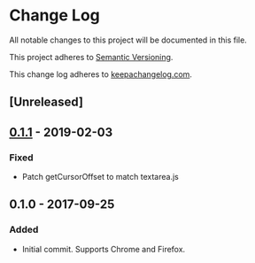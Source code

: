 # Change Log

All notable changes to this project will be documented in this file.

This project adheres to [Semantic Versioning](http://semver.org/).

This change log adheres to [keepachangelog.com](http://keepachangelog.com).

## [Unreleased]

## [0.1.1] - 2019-02-03
### Fixed
- Patch getCursorOffset to match textarea.js 

## 0.1.0 - 2017-09-25
### Added
- Initial commit. Supports Chrome and Firefox.

[0.1.1]: https://github.com/yuku/textcomplete.contenteditable/compare/v0.1.0...v0.1.1
